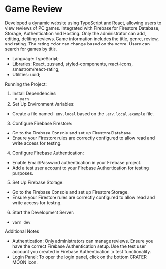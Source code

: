 # Game Review

Developed a dynamic website using TypeScript and React, allowing users to view reviews of PC games. Integrated with Firebase for Firestore Database, Storage, Authentication and Hosting. Only the administrator can add, editing, deliting reviews. Game information includes the title, genre, review, and rating. The rating color can change based on the score. Users can search for games by title.

 - Language: TypeScript;
 - Libraries: React, zustand, styled-components, react-icons, smastrom/react-rating;
 - Utilities: uuid;

Running the Project:

1) Install Dependencies:
    - `yarn`
2) Set Up Environment Variables:
 - Create a file named `.env.local` based on the `.env.local.example` file.
3) Configure Firebase Firestore:
 - Go to the Firebase Console and set up Firestore Database.
 - Ensure your Firestore rules are correctly configured to allow read and write access for testing.
4) Configure Firebase Authentication:
 - Enable Email/Password authentication in your Firebase project.
 - Add a test user account to your Firebase Authentication for testing purposes.
5) Set Up Firebase Storage:
 - Go to the Firebase Console and set up Firestore Storage.
 - Ensure your Firestore rules are correctly configured to allow read and write access for testing.
6) Start the Development Server:
 - `yarn dev`

Additional Notes
 - Authentication: Only administrators can manage reviews. Ensure you have the correct Firebase Authentication setup. Use the test user account you created in Firebase Authentication to test functionality.
 - Login Panel: To open the login panel, click on the bottom CRATER MOON icon.
